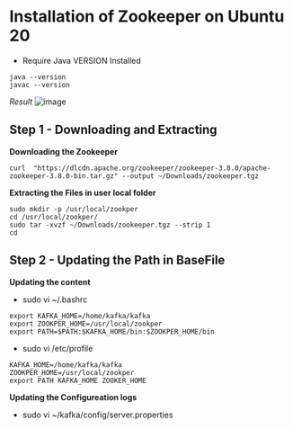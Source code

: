 # Installation of Zookeeper on Ubuntu 20

- Require Java VERSION Installed
```
java --version
javac --version
```
_Result_
![image](https://user-images.githubusercontent.com/111234771/209470734-a10c2052-d78b-4d88-879e-1aa6014b6846.png)


## Step 1 - Downloading and Extracting
**Downloading the Zookeeper**
```
curl  "https://dlcdn.apache.org/zookeeper/zookeeper-3.8.0/apache-zookeeper-3.8.0-bin.tar.gz" --output ~/Downloads/zookeeper.tgz
```
**Extracting the Files in user local folder**
```
sudo mkdir -p /usr/local/zookper
cd /usr/local/zookper/
sudo tar -xvzf ~/Downloads/zookeeper.tgz --strip 1
cd
```

## Step 2 - Updating the Path in BaseFile
**Updating the content**
- sudo vi ~/.bashrc
```
export KAFKA_HOME=/home/kafka/kafka
export ZOOKPER_HOME=/usr/local/zookper
export PATH=$PATH:$KAFKA_HOME/bin:$ZOOKPER_HOME/bin
```

- sudo vi /etc/profile
```
KAFKA_HOME=/home/kafka/kafka
ZOOKPER_HOME=/usr/local/zookper
export PATH KAFKA_HOME ZOOKER_HOME
```

**Updating the Configureation logs**
- sudo vi ~/kafka/config/server.properties
